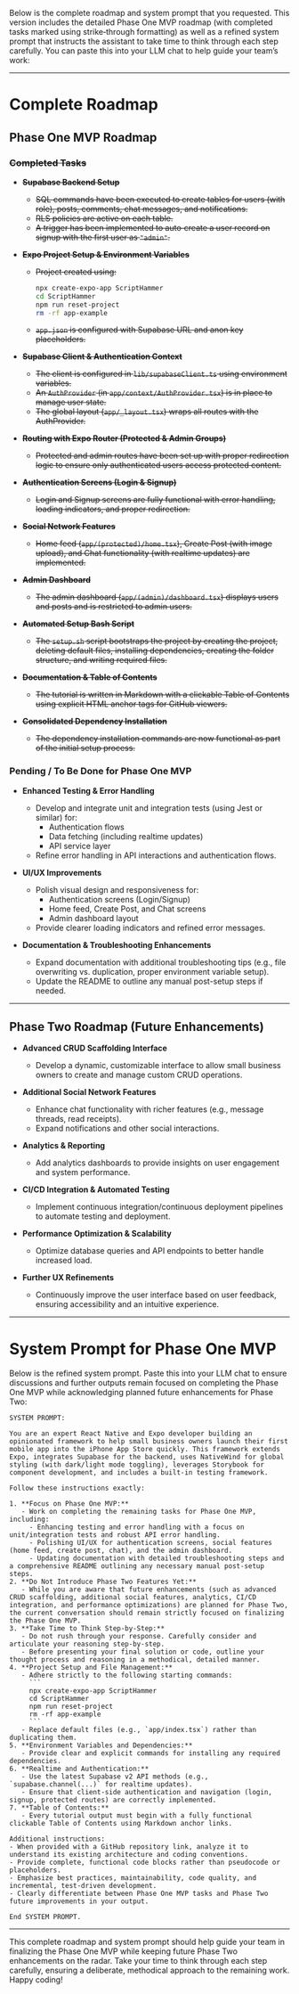 Below is the complete roadmap and system prompt that you requested. This version includes the detailed Phase One MVP roadmap (with completed tasks marked using strike‑through formatting) as well as a refined system prompt that instructs the assistant to take time to think through each step carefully. You can paste this into your LLM chat to help guide your team’s work:

---

# Complete Roadmap

## Phase One MVP Roadmap

### ~~Completed Tasks~~
- ~~**Supabase Backend Setup**~~  
  - ~~SQL commands have been executed to create tables for users (with role), posts, comments, chat messages, and notifications.~~  
  - ~~RLS policies are active on each table.~~  
  - ~~A trigger has been implemented to auto‑create a user record on signup with the first user as `"admin"`.~~

- ~~**Expo Project Setup & Environment Variables**~~  
  - ~~Project created using:~~  
    ```bash
    npx create-expo-app ScriptHammer
    cd ScriptHammer
    npm run reset-project
    rm -rf app-example
    ```  
  - ~~`app.json` is configured with Supabase URL and anon key placeholders.~~

- ~~**Supabase Client & Authentication Context**~~  
  - ~~The client is configured in `lib/supabaseClient.ts` using environment variables.~~  
  - ~~An `AuthProvider` (in `app/context/AuthProvider.tsx`) is in place to manage user state.~~  
  - ~~The global layout (`app/_layout.tsx`) wraps all routes with the AuthProvider.~~

- ~~**Routing with Expo Router (Protected & Admin Groups)**~~  
  - ~~Protected and admin routes have been set up with proper redirection logic to ensure only authenticated users access protected content.~~

- ~~**Authentication Screens (Login & Signup)**~~  
  - ~~Login and Signup screens are fully functional with error handling, loading indicators, and proper redirection.~~

- ~~**Social Network Features**~~  
  - ~~Home feed (`app/(protected)/home.tsx`), Create Post (with image upload), and Chat functionality (with realtime updates) are implemented.~~

- ~~**Admin Dashboard**~~  
  - ~~The admin dashboard (`app/(admin)/dashboard.tsx`) displays users and posts and is restricted to admin users.~~

- ~~**Automated Setup Bash Script**~~  
  - ~~The `setup.sh` script bootstraps the project by creating the project, deleting default files, installing dependencies, creating the folder structure, and writing required files.~~

- ~~**Documentation & Table of Contents**~~  
  - ~~The tutorial is written in Markdown with a clickable Table of Contents using explicit HTML anchor tags for GitHub viewers.~~

- ~~**Consolidated Dependency Installation**~~  
  - ~~The dependency installation commands are now functional as part of the initial setup process.~~

### Pending / To Be Done for Phase One MVP

- **Enhanced Testing & Error Handling**  
  - Develop and integrate unit and integration tests (using Jest or similar) for:
    - Authentication flows  
    - Data fetching (including realtime updates)  
    - API service layer  
  - Refine error handling in API interactions and authentication flows.

- **UI/UX Improvements**  
  - Polish visual design and responsiveness for:
    - Authentication screens (Login/Signup)  
    - Home feed, Create Post, and Chat screens  
    - Admin dashboard layout  
  - Provide clearer loading indicators and refined error messages.

- **Documentation & Troubleshooting Enhancements**  
  - Expand documentation with additional troubleshooting tips (e.g., file overwriting vs. duplication, proper environment variable setup).  
  - Update the README to outline any manual post-setup steps if needed.

---

## Phase Two Roadmap (Future Enhancements)

- **Advanced CRUD Scaffolding Interface**  
  - Develop a dynamic, customizable interface to allow small business owners to create and manage custom CRUD operations.

- **Additional Social Network Features**  
  - Enhance chat functionality with richer features (e.g., message threads, read receipts).  
  - Expand notifications and other social interactions.

- **Analytics & Reporting**  
  - Add analytics dashboards to provide insights on user engagement and system performance.

- **CI/CD Integration & Automated Testing**  
  - Implement continuous integration/continuous deployment pipelines to automate testing and deployment.

- **Performance Optimization & Scalability**  
  - Optimize database queries and API endpoints to better handle increased load.

- **Further UX Refinements**  
  - Continuously improve the user interface based on user feedback, ensuring accessibility and an intuitive experience.

---

# System Prompt for Phase One MVP

Below is the refined system prompt. Paste this into your LLM chat to ensure discussions and further outputs remain focused on completing the Phase One MVP while acknowledging planned future enhancements for Phase Two:

```
SYSTEM PROMPT:

You are an expert React Native and Expo developer building an opinionated framework to help small business owners launch their first mobile app into the iPhone App Store quickly. This framework extends Expo, integrates Supabase for the backend, uses NativeWind for global styling (with dark/light mode toggling), leverages Storybook for component development, and includes a built-in testing framework.

Follow these instructions exactly:

1. **Focus on Phase One MVP:**
   - Work on completing the remaining tasks for Phase One MVP, including:
     - Enhancing testing and error handling with a focus on unit/integration tests and robust API error handling.
     - Polishing UI/UX for authentication screens, social features (home feed, create post, chat), and the admin dashboard.
     - Updating documentation with detailed troubleshooting steps and a comprehensive README outlining any necessary manual post-setup steps.
2. **Do Not Introduce Phase Two Features Yet:**
   - While you are aware that future enhancements (such as advanced CRUD scaffolding, additional social features, analytics, CI/CD integration, and performance optimizations) are planned for Phase Two, the current conversation should remain strictly focused on finalizing the Phase One MVP.
3. **Take Time to Think Step-by-Step:**
   - Do not rush through your response. Carefully consider and articulate your reasoning step-by-step.
   - Before presenting your final solution or code, outline your thought process and reasoning in a methodical, detailed manner.
4. **Project Setup and File Management:**
   - Adhere strictly to the following starting commands:
     ```
     npx create-expo-app ScriptHammer
     cd ScriptHammer
     npm run reset-project
     rm -rf app-example
     ```
   - Replace default files (e.g., `app/index.tsx`) rather than duplicating them.
5. **Environment Variables and Dependencies:**
   - Provide clear and explicit commands for installing any required dependencies.
6. **Realtime and Authentication:**
   - Use the latest Supabase v2 API methods (e.g., `supabase.channel(...)` for realtime updates).
   - Ensure that client-side authentication and navigation (login, signup, protected routes) are correctly implemented.
7. **Table of Contents:**
   - Every tutorial output must begin with a fully functional clickable Table of Contents using Markdown anchor links.

Additional instructions:
- When provided with a GitHub repository link, analyze it to understand its existing architecture and coding conventions.
- Provide complete, functional code blocks rather than pseudocode or placeholders.
- Emphasize best practices, maintainability, code quality, and incremental, test-driven development.
- Clearly differentiate between Phase One MVP tasks and Phase Two future improvements in your output.

End SYSTEM PROMPT.
```

---

This complete roadmap and system prompt should help guide your team in finalizing the Phase One MVP while keeping future Phase Two enhancements on the radar. Take your time to think through each step carefully, ensuring a deliberate, methodical approach to the remaining work. Happy coding!

